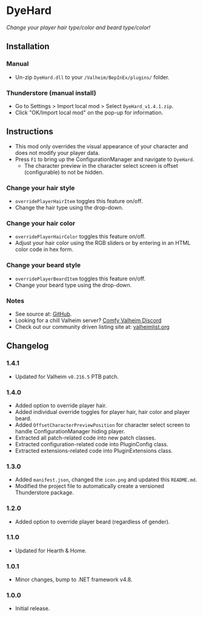 # DyeHard

*Change your player hair type/color and beard type/color!*

## Installation

### Manual

  * Un-zip `DyeHard.dll` to your `/Valheim/BepInEx/plugins/` folder.

### Thunderstore (manual install)

  * Go to Settings > Import local mod > Select `DyeHard_v1.4.1.zip`.
  * Click "OK/Import local mod" on the pop-up for information.

## Instructions

  * This mod only overrides the visual appearance of your character and does not modify your player data.
  * Press `F1` to bring up the ConfigurationManager and navigate to `DyeHard`.
    * The character preview in the character select screen is offset (configurable) to not be hidden.

### Change your hair style

  * `overridePlayerHairItem` toggles this feature on/off.
  * Change the hair type using the drop-down.

### Change your hair color

  * `overridePlayerHairColor` toggles this feature on/off.
  * Adjust your hair color using the RGB sliders or by entering in an HTML color code in hex form.

### Change your beard style

  * `overridePlayerBeardItem` toggles this feature on/off.
  * Change your beard type using the drop-down.

### Notes

  * See source at: [GitHub](https://github.com/redseiko/ComfyMods/tree/main/DyeHard).
  * Looking for a chill Valheim server? [Comfy Valheim Discord](https://discord.gg/ameHJz5PFk)
  * Check out our community driven listing site at: [valheimlist.org](https://valheimlist.org/)

## Changelog

### 1.4.1

  * Updated for Valheim `v0.216.5` PTB patch.

### 1.4.0

  * Added option to override player hair.
  * Added individual override toggles for player hair, hair color and player beard.
  * Added `OffsetCharacterPreviewPosition` for character select screen to handle ConfigurationManager hiding player.
  * Extracted all patch-related code into new patch classes.
  * Extracted configuration-related code into PluginConfig class.
  * Extracted extensions-related code into PluginExtensions class.

### 1.3.0

  * Added `manifest.json`, changed the `icon.png` and updated this `README.md`.
  * Modified the project file to automatically create a versioned Thunderstore package.

### 1.2.0

  * Added option to override player beard (regardless of gender).

### 1.1.0

  * Updated for Hearth & Home.

### 1.0.1

  * Minor changes, bump to .NET framework v4.8.

### 1.0.0

  * Initial release.
